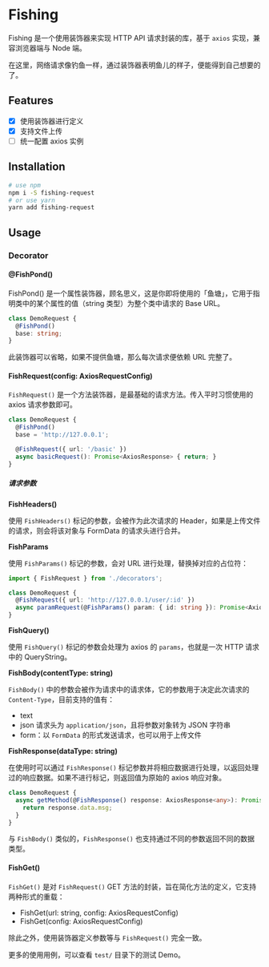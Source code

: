 # Fishing

Fishing 是一个使用装饰器来实现 HTTP API 请求封装的库，基于 `axios` 实现，兼容浏览器端与 Node 端。

在这里，网络请求像钓鱼一样，通过装饰器表明鱼儿的样子，便能得到自己想要的了。

## Features

- [x] 使用装饰器进行定义
- [x] 支持文件上传
- [ ] 统一配置 axios 实例

## Installation

```bash
# use npm
npm i -S fishing-request
# or use yarn
yarn add fishing-request
```

## Usage

### Decorator

#### @FishPond()

FishPond() 是一个属性装饰器，顾名思义，这是你即将使用的「鱼塘」，它用于指明类中的某个属性的值（string 类型）为整个类中请求的 Base URL。

```typescript
class DemoRequest {
  @FishPond()
  base: string;
}
```

此装饰器可以省略，如果不提供鱼塘，那么每次请求便依赖 URL 完整了。

#### FishRequest(config: AxiosRequestConfig)

`FishRequest()` 是一个方法装饰器，是最基础的请求方法。传入平时习惯使用的 axios 请求参数即可。

```typescript
class DemoRequest {
  @FishPond()
  base = 'http://127.0.0.1';

  @FishRequest({ url: '/basic' })
  async basicRequest(): Promise<AxiosResponse> { return; }
}
```

##### 请求参数

**FishHeaders()**

使用 `FishHeaders()` 标记的参数，会被作为此次请求的 Header，如果是上传文件的请求，则会将该对象与 FormData 的请求头进行合并。

**FishParams**

使用 `FishParams()` 标记的参数，会对 URL 进行处理，替换掉对应的占位符：

```typescript
import { FishRequest } from './decorators';

class DemoRequest {
  @FishRequest({ url: 'http://127.0.0.1/user/:id' })
  async paramRequest(@FishParams() param: { id: string }): Promise<AxiosResponse> { return; }
}
```

**FishQuery()**

使用 `FishQuery()` 标记的参数会处理为 axios 的 `params`，也就是一次 HTTP 请求中的 QueryString。

**FishBody(contentType: string)**

`FishBody()` 中的参数会被作为请求中的请求体，它的参数用于决定此次请求的 `Content-Type`，目前支持的值有：

- text 
- json 请求头为 `application/json`，且将参数对象转为 JSON 字符串
- form：以 `FormData` 的形式发送请求，也可以用于上传文件

**FishResponse(dataType: string)**

在使用时可以通过 `FishResponse()` 标记参数并将相应数据进行处理，以返回处理过的响应数据。如果不进行标记，则返回值为原始的 axios 响应对象。

```typescript
class DemoRequest {
  async getMethod(@FishResponse() response: AxiosResponse<any>): Promise<string> {
    return response.data.msg;
  }
}
```

与 `FishBody()` 类似的，`FishResponse()` 也支持通过不同的参数返回不同的数据类型。

#### FishGet()

`FishGet()` 是对 `FishRequest()` GET 方法的封装，旨在简化方法的定义，它支持两种形式的重载：

- FishGet(url: string, config: AxiosRequestConfig)
- FishGet(config: AxiosRequestConfig)

除此之外，使用装饰器定义参数等与 `FishRequest()` 完全一致。

更多的使用用例，可以查看 `test/` 目录下的测试 Demo。
